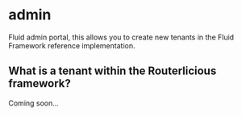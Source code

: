 # admin

Fluid admin portal, this allows you to create new tenants in the Fluid Framework reference implementation.

## What is a tenant within the Routerlicious framework?

Coming soon...

